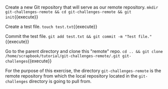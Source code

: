 Create a new Git repository that will serve as our remote repository.
`mkdir git-challenges-remote && cd git-challenges-remote && git init`{{execute}}

Create a test file.
`touch test.txt`{{execute}}

Commit the test file.
`git add test.txt && git commit -m "Test file."`{{execute}}

Go to the parent directory and clone this "remote" repo.
`cd .. && git clone /home/scrapbook/tutorial/git-challenges-remote/.git git-challenges`{{execute}}

For the purpose of this exercise, the directory `git-challenges-remote` is the remote repository from which the local repository located in the `git-challenges` directory is going to pull from.